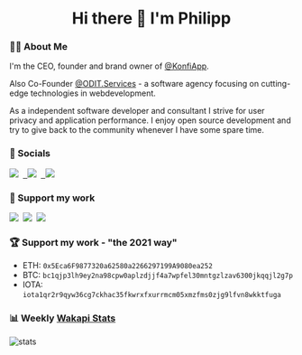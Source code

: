 <h1 align='center'>
Hi there 👋 I'm Philipp
</h1>

### 💁‍♂️ About Me

I'm the CEO, founder and brand owner of [@KonfiApp](https://konfiapp.de).

Also Co-Founder [@ODIT.Services](https://odit.services) - a software agency focusing on cutting-edge technologies in webdevelopment.

As a independent software developer and consultant I strive for user privacy and application performance.
I enjoy open source development and try to give back to the community whenever I have some spare time.

### 🤝 Socials
<a href="https://linkedin.com/in/philipp-dormann/"><img src="https://img.shields.io/badge/linkedin-philipp--dormann-%230077B5.svg?&style=for-the-badge&logo=linkedin&logoColor=white" /></a>&nbsp;&nbsp;<a href="https://gitlab.com/philippdormann">&nbsp;&nbsp;<img src="https://img.shields.io/badge/gitlab-philippdormann-orange.svg?logo=gitlab&style=for-the-badge&color=FCA121" /></a>&nbsp;&nbsp;<a href="https://twitter.com/philipp_dormann">&nbsp;&nbsp;<img src="https://img.shields.io/badge/twitter-philipp__dormann-blue.svg?logo=twitter&style=for-the-badge" /></a>&nbsp;&nbsp;

### 🤲 Support my work
<a href="https://paypal.me/philippdormann"><img src="https://img.shields.io/badge/💰paypal-donate-yellow.svg?style=for-the-badge" /></a>&nbsp;&nbsp;<a href="https://buymeacoffee.com/philippdormann"><img src="https://img.shields.io/badge/☕buymeacoffee-donate-yellow.svg?style=for-the-badge" /></a>&nbsp;&nbsp;<a href="https://ko-fi.com/V7V4I6I8"><img src="https://img.shields.io/badge/☕ko--fi-donate-yellow.svg?style=for-the-badge" /></a>&nbsp;&nbsp;

### 🏆 Support my work - "the 2021 way"
- ETH: `0x5Eca6F9877320a62580a2266297199A9080ea252`
- BTC: `bc1qjp3lh9ey2na98cpw0aplzdjjf4a7wpfel30mntgzlzav6300jkqqjl2g7p`
- IOTA: `iota1qr2r9qyw36cg7ckhac35fkwrxfxurrmcm05xmzfms0zjg9lfvn8wkktfuga`

### 📊 Weekly [Wakapi Stats](https://github.com/muety/wakapi)
![stats](https://github-readme-stats.vercel.app/api/wakatime?username=philippdormann&api_domain=wakapi.philippdormann.de&bg_color=0D1117&title_color=fafafa&icon_color=2F855A&text_color=ffffff&custom_title=My%20Stats%20🚀&layout=compact)
